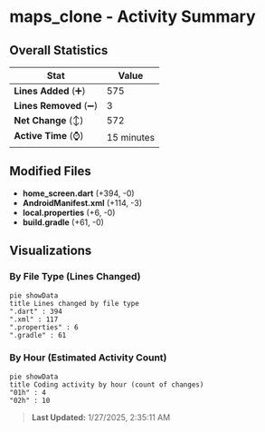 # maps_clone - Activity Summary 

## Overall Statistics

| Stat                   | Value                                                             |
| ---------------------- | ----------------------------------------------------------------- |
| **Lines Added** (➕)   | 575                                          |
| **Lines Removed** (➖) | 3                                        |
| **Net Change** (↕)    | 572                |
| **Active Time** (⌚)   | 15 minutes |


## Modified Files
- **home_screen.dart** (+394, -0)
- **AndroidManifest.xml** (+114, -3)
- **local.properties** (+6, -0)
- **build.gradle** (+61, -0)

## Visualizations

### By File Type (Lines Changed)

```mermaid
pie showData
title Lines changed by file type
".dart" : 394
".xml" : 117
".properties" : 6
".gradle" : 61
```

### By Hour (Estimated Activity Count)

```mermaid
pie showData
title Coding activity by hour (count of changes)
"01h" : 4
"02h" : 10
```


> **Last Updated:** 1/27/2025, 2:35:11 AM